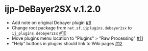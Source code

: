 ijp-DeBayer2SX v.1.2.0
======================

* Add note on original Debayer plugin [#9]
* Change root package from `net.sf.ijplugins.debayer2sx` to `ij_plugins.debayer2sx` [#10]
* Move plugins menu location to "Plugins" > "Raw Processing" [#11]
* "Help" buttons in plugins should link to Wiki pages [#12]

[#9]:  https://github.com/ij-plugins/ijp-DeBayer2SX/issues/9

[#10]: https://github.com/ij-plugins/ijp-DeBayer2SX/issues/10

[#11]: https://github.com/ij-plugins/ijp-DeBayer2SX/issues/11

[#12]: https://github.com/ij-plugins/ijp-DeBayer2SX/issues/12
